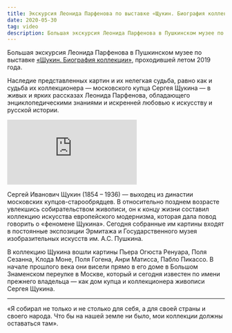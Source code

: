 ```yaml
---
title: Экскурсия Леонида Парфенова по выставке «Щукин. Биография коллекции»
date: 2020-05-30
tag: video
description: Большая экскурсия Леонида Парфенова в Пушкинском музее по выставке «Щукин. Биография коллекции»
---
```


Большая экскурсия Леонида Парфенова в Пушкинском музее по выставке [«Щукин. Биография коллекции»](https://pushkinmuseum.art/events/archive/2019/exhibitions/shchukin/), проходившей летом 2019 года.

Наследие представленных картин и их нелегкая судьба, равно как и судьба их коллекционера — московского купца Сергея Щукина — в живых и ярких рассказах Леонида Парфенова, обладающего энциклопедическими знаниями и искренней любовью к искусству и русской истории.

<div class="youtube"><iframe src="https://www.youtube.com/embed/rwdpnYczZak" frameborder="0" allowfullscreen></iframe></div>

Сергей Иванович Щукин (1854 – 1936) — выходец из династии московских купцов-старообрядцев. В относительно позднем возрасте увлекшись собирательством живописи, он к концу жизни составил коллекцию искусства европейского модернизма, которая дала повод говорить о «феномене Щукина». Сегодня собранные им картины входят в постоянные экспозиции Эрмитажа и Государственного музея изобразительных искусств им. А.С. Пушкина.

В коллекцию Щукина вошли картины Пьера Огюста Ренуара, Поля Сезанна, Клода Моне, Поля Гогена, Анри Матисса, Пабло Пикассо. В начале прошлого века они висели прямо в его доме в Большом Знаменском переулке в Москве, который и сегодня известен по имени прежнего владельца — как дом купца и коллекционера живописи Сергея Щукина.

---

«Я собирал не только и не столько для себя, а для своей страны и своего народа. Что бы на нашей земле ни было, мои коллекции должны оставаться там».
